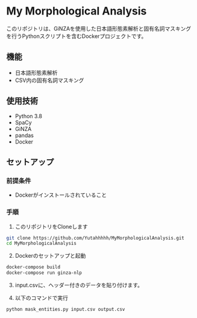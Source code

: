# My Morphological Analysis

このリポジトリは、GiNZAを使用した日本語形態素解析と固有名詞マスキングを行うPythonスクリプトを含むDockerプロジェクトです。

## 機能

- 日本語形態素解析
- CSV内の固有名詞マスキング

## 使用技術

- Python 3.8
- SpaCy
- GiNZA
- pandas
- Docker

## セットアップ

### 前提条件

- Dockerがインストールされていること

### 手順

1. このリポジトリをCloneします

 ```bash
 git clone https://github.com/Yutahhhhh/MyMorphologicalAnalysis.git
 cd MyMorphologicalAnalysis
 ```

 2. Dockerのセットアップと起動

```bash
docker-compose build
docker-compose run ginza-nlp
```

3. input.csvに、ヘッダー付きのデータを貼り付けます。

4. 以下のコマンドで実行

```bash
python mask_entities.py input.csv output.csv
```